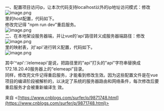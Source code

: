 一、配置项目访问ip，让本次代码支持localhost以外的ip地址访问模式：修改 <br />![image.png](https://cdn.nlark.com/yuque/0/2022/png/26798000/1662467420129-f69fbbe7-9108-4219-988e-1d7bf32a6a29.png#averageHue=%23bcd691&clientId=u1ba1e40b-bd2e-4&from=paste&id=u524cfddb&originHeight=21&originWidth=147&originalType=url&ratio=1&rotation=0&showTitle=false&size=826&status=done&style=none&taskId=u4ec8bf9f-8af1-44ca-9d6a-e5f5f817827&title=)<br />里的host配置，代码如下。 <br />修改完记得 "npm run dev"重启服务。 <br />![image.png](https://cdn.nlark.com/yuque/0/2022/png/26798000/1662467420161-535a0d68-d2a0-414b-96d8-4a667b61447a.png#averageHue=%23cae8c9&clientId=u1ba1e40b-bd2e-4&from=paste&id=u4d71ad08&originHeight=183&originWidth=934&originalType=url&ratio=1&rotation=0&showTitle=false&size=8999&status=done&style=none&taskId=uccbd5e7a-58d8-42cf-a065-b6e925bc27e&title=)<br />二、在本地架设服务器端，并让vue的‘api’路径转义成服务器端路径：修改 <br />![image.png](https://cdn.nlark.com/yuque/0/2022/png/26798000/1662467420153-56eeecdc-60f3-4af0-b543-cc128d299c60.png#averageHue=%23cae8ca&clientId=u1ba1e40b-bd2e-4&from=paste&id=u0996f083&originHeight=92&originWidth=206&originalType=url&ratio=1&rotation=0&showTitle=false&size=1840&status=done&style=none&taskId=u5d9f83d4-2fea-4765-8049-69b0b0b3379&title=)<br />里的映射表，对'api'进行转义配置，代码如下。 <br />![image.png](https://cdn.nlark.com/yuque/0/2022/png/26798000/1662467420150-aedc149c-87e1-40cd-ae9a-e0e8348d0062.png#averageHue=%23cae8ca&clientId=u1ba1e40b-bd2e-4&from=paste&id=u3b489cf8&originHeight=290&originWidth=601&originalType=url&ratio=1&rotation=0&showTitle=false&size=8890&status=done&style=none&taskId=u4f0db134-f332-4d10-bf7c-efe45ebfce2&title=)

其中'^api':'/elemeapi'是说，把路径里的"api"打头的"api"字符串替换成172.18.20.40服务器上的“elemeapi”目录。 <br />同样，修改完文件记得重启服务，才能看到修改生效。因为这些配置文件是在vue项目的编译阶段被解析的，以决定了系统的服务器路由和网络条件，每次修改后要重启服务才会被重新编译生 效。 

来自 <[https://www.cnblogs.com/surfer/p/9871748.html](https://www.cnblogs.com/surfer/p/9871748.html)>  

